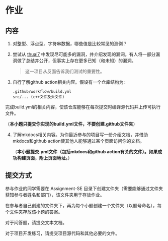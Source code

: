 # 作业

## 内容

1. 对整型、浮点型、字符串数据，哪些值是比较常见的测例？
2. 尝试从 [thuai7](https://github.com/thuasta/thuai-7) 中发现尽可能多的漏洞，并介绍发现的漏洞。有人将一部分漏洞做了总结并公开，但事实上存在更多已知（和未知）的漏洞。

   > 这一项目从反面告诉我们测试的重要性。
   >
3. 自行了解github action相关内容。假设有一个仓库结构为:

   ```
   .github/workflow/build.yml
   src/... (c++文件及头文件)
   ```

  完成build.yml的相关内容，使该仓库能够在每次提交时编译源代码并上传可执行文件。

  （**本小题只提交你实现的build.yml文件，不要创建.github文件夹**）

4. 了解mkdocs相关内容。为你最近参与的项目写一份介绍文档，并借助mkdocs和github action使其他人能够通过某个页面访问你的文档。

   （**本小题提交.yml文件（包括mkdocs和github action有关的文件）。如果成功构建页面，附上页面地址。**）

## 提交方式

参与作业的同学需要在 Assignment-SE 目录下创建文件夹（需要能够通过文件夹获知参与者姓名和部门），该文件夹用于存放作业。

在参与者自己创建的文件夹下，再为每个小题创建一个文件夹（以题号命名），每个文件夹存放该小题的答案。

对于问答题，请提交文本文档。

对于项目开发练习，请提交项目源代码和其他必要的文件。
